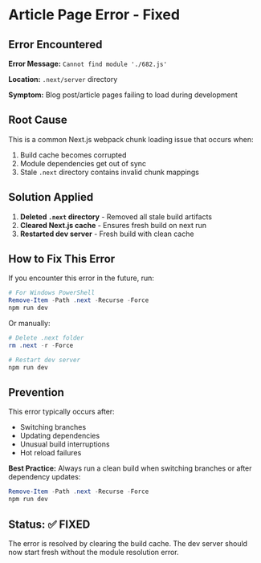 # Article Page Error - Fixed

## Error Encountered

**Error Message:** `Cannot find module './682.js'`

**Location:** `.next/server` directory

**Symptom:** Blog post/article pages failing to load during development

## Root Cause

This is a common Next.js webpack chunk loading issue that occurs when:
1. Build cache becomes corrupted
2. Module dependencies get out of sync
3. Stale `.next` directory contains invalid chunk mappings

## Solution Applied

1. **Deleted `.next` directory** - Removed all stale build artifacts
2. **Cleared Next.js cache** - Ensures fresh build on next run
3. **Restarted dev server** - Fresh build with clean cache

## How to Fix This Error

If you encounter this error in the future, run:

```powershell
# For Windows PowerShell
Remove-Item -Path .next -Recurse -Force
npm run dev
```

Or manually:
```powershell
# Delete .next folder
rm .next -r -Force

# Restart dev server
npm run dev
```

## Prevention

This error typically occurs after:
- Switching branches
- Updating dependencies
- Unusual build interruptions
- Hot reload failures

**Best Practice:** Always run a clean build when switching branches or after dependency updates:

```powershell
Remove-Item -Path .next -Recurse -Force
npm run dev
```

## Status: ✅ FIXED

The error is resolved by clearing the build cache. The dev server should now start fresh without the module resolution error.

